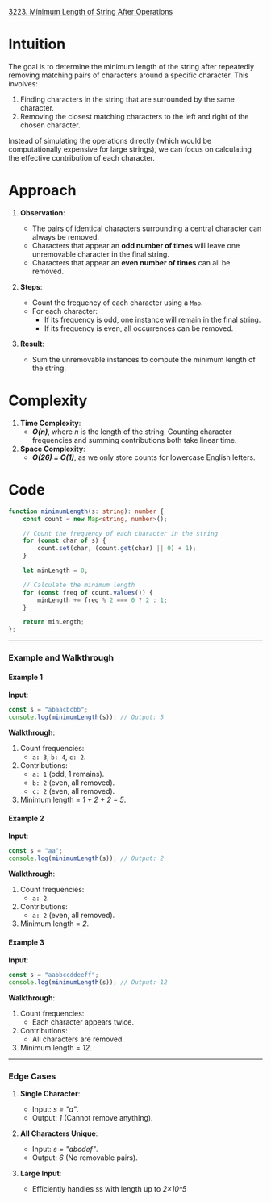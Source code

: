 [3223. Minimum Length of String After Operations](https://leetcode.com/problems/minimum-length-of-string-after-operations/)

# Intuition

The goal is to determine the minimum length of the string after repeatedly removing matching pairs of characters around a specific character. This involves:

1. Finding characters in the string that are surrounded by the same character.
2. Removing the closest matching characters to the left and right of the chosen character.

Instead of simulating the operations directly (which would be computationally expensive for large strings), we can focus on calculating the effective contribution of each character.

# Approach

1. **Observation**:
    - The pairs of identical characters surrounding a central character can always be removed.
    - Characters that appear an **odd number of times** will leave one unremovable character in the final string.
    - Characters that appear an **even number of times** can all be removed.
	
2. **Steps**:
    - Count the frequency of each character using a `Map`.
    - For each character:
        - If its frequency is odd, one instance will remain in the final string.
        - If its frequency is even, all occurrences can be removed.
		
3. **Result**:
    - Sum the unremovable instances to compute the minimum length of the string.

# Complexity

1. **Time Complexity**:
    - ***O(n)***, where *n* is the length of the string. Counting character frequencies and summing contributions both take linear time.
2. **Space Complexity**:
    - ***O(26) = O(1)***, as we only store counts for lowercase English letters.

# Code

```typescript
function minimumLength(s: string): number {
    const count = new Map<string, number>();

    // Count the frequency of each character in the string
    for (const char of s) {
        count.set(char, (count.get(char) || 0) + 1);
    }

    let minLength = 0;

    // Calculate the minimum length
    for (const freq of count.values()) {
        minLength += freq % 2 === 0 ? 2 : 1;
    }

    return minLength;
};

```

---

### **Example and Walkthrough**

#### **Example 1**

**Input**:

```typescript
const s = "abaacbcbb";
console.log(minimumLength(s)); // Output: 5
```

**Walkthrough**:

1. Count frequencies:
    - `a: 3`, `b: 4`, `c: 2`.
2. Contributions:
    - `a: 1` (odd, 1 remains).
    - `b: 2` (even, all removed).
    - `c: 2` (even, all removed).
3. Minimum length = *1 + 2 + 2 = 5*.

#### **Example 2**

**Input**:

```typescript
const s = "aa";
console.log(minimumLength(s)); // Output: 2
```

**Walkthrough**:

1. Count frequencies:
    - `a: 2`.
2. Contributions:
    - `a: 2` (even, all removed).
3. Minimum length = *2*.

#### **Example 3**

**Input**:

```typescript
const s = "aabbccddeeff";
console.log(minimumLength(s)); // Output: 12
```

**Walkthrough**:

1. Count frequencies:
    - Each character appears twice.
2. Contributions:
    - All characters are removed.
3. Minimum length = *12*.

---

### **Edge Cases**

1. **Single Character**:
    - Input: *s = "a"*.
    - Output: *1* (Cannot remove anything).
	
2. **All Characters Unique**:
    - Input: *s = "abcdef"*.
    - Output: *6* (No removable pairs).
	
3. **Large Input**:
    - Efficiently handles ss with length up to *2×10^5*